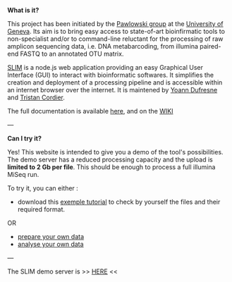   
**What is it?**

This project has been initiated by the [Pawlowski group](https://genev.unige.ch/research/laboratory/Jan-Pawlowski) at the [University of Geneva](https://www.unige.ch/en/university/presentation/). Its aim is to bring easy access to state-of-art bioinfirmatic tools to non-specialist and/or to command-line reluctant for the processing of raw amplicon sequencing data, i.e. DNA metabarcoding, from illumina paired-end FASTQ to an annotated OTU matrix. 

[SLIM](https://github.com/yoann-dufresne/SLIM) is a node.js web application providing an easy Graphical User Interface (GUI) to interact with bioinformatic softwares. It simplifies the creation and deployment of a processing pipeline and is accessible within an internet browser over the internet. It is maintened by [Yoann Dufresne](mailto:yoann.dufresne0@gmail.com) and [Tristan Cordier](mailto:tristan.cordier@gmail.com).

The full documentation is available [here](https://github.com/yoann-dufresne/SLIM), and on the [WIKI](https://github.com/yoann-dufresne/SLIM/wiki)

—


**Can I try it?**

Yes! This website is intended to give you a demo of the tool's possibilities. The demo server has a reduced processing capacity and the upload is **limited to 2 Gb per file**. This should be enough to process a full illumina MiSeq run.

To try it, you can either :
- download this [exemple tutorial](https://github.com/trtcrd/SLIM/raw/gh-pages/assets/tuto/exemple_tuto.zip) to check by yourself the files and their required format. 

OR 

- [prepare your own data](https://github.com/yoann-dufresne/SLIM#prepare-and-upload-your-data)
- [analyse your own data](https://github.com/yoann-dufresne/SLIM#analyse-your-data)

— 

The SLIM demo server is >> [HERE](http://129.194.58.48:8080/) << 
















